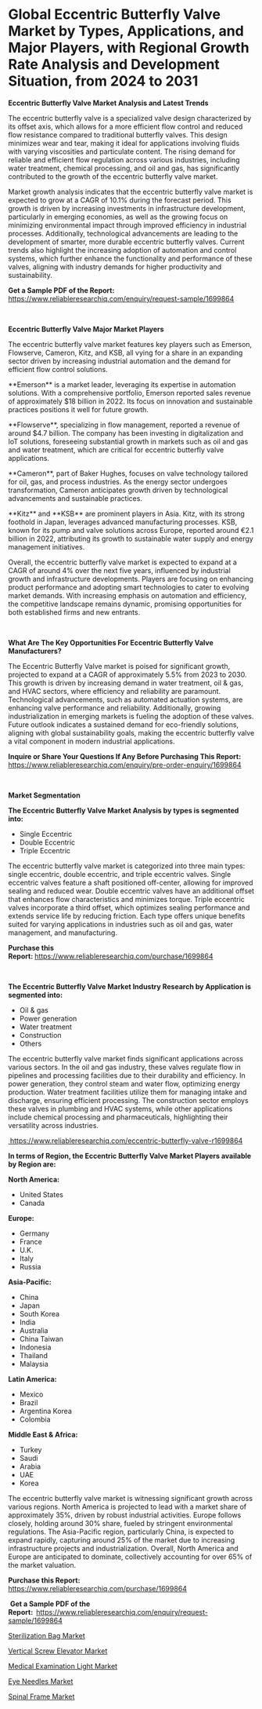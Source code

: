 <p><h1>Global Eccentric Butterfly Valve Market by Types, Applications, and Major Players, with Regional Growth Rate Analysis and Development Situation, from 2024 to 2031</h1></p><p><strong>Eccentric Butterfly Valve Market Analysis and Latest Trends</strong></p>
<p><p>The eccentric butterfly valve is a specialized valve design characterized by its offset axis, which allows for a more efficient flow control and reduced flow resistance compared to traditional butterfly valves. This design minimizes wear and tear, making it ideal for applications involving fluids with varying viscosities and particulate content. The rising demand for reliable and efficient flow regulation across various industries, including water treatment, chemical processing, and oil and gas, has significantly contributed to the growth of the eccentric butterfly valve market.</p><p>Market growth analysis indicates that the eccentric butterfly valve market is expected to grow at a CAGR of 10.1% during the forecast period. This growth is driven by increasing investments in infrastructure development, particularly in emerging economies, as well as the growing focus on minimizing environmental impact through improved efficiency in industrial processes. Additionally, technological advancements are leading to the development of smarter, more durable eccentric butterfly valves. Current trends also highlight the increasing adoption of automation and control systems, which further enhance the functionality and performance of these valves, aligning with industry demands for higher productivity and sustainability.</p></p>
<p><strong>Get a Sample PDF of the Report:&nbsp;</strong> <a href="https://www.reliableresearchiq.com/enquiry/request-sample/1699864?utm_campaign=1725&utm_medium=2&utm_source=Github&utm_content=ia&utm_term=21102024&utm_id=eccentric-butterfly-valve">https://www.reliableresearchiq.com/enquiry/request-sample/1699864</a></p>
<p>&nbsp;</p>
<p><strong>Eccentric Butterfly Valve Major Market Players</strong></p>
<p><p>The eccentric butterfly valve market features key players such as Emerson, Flowserve, Cameron, Kitz, and KSB, all vying for a share in an expanding sector driven by increasing industrial automation and the demand for efficient flow control solutions.</p><p>**Emerson** is a market leader, leveraging its expertise in automation solutions. With a comprehensive portfolio, Emerson reported sales revenue of approximately $18 billion in 2022. Its focus on innovation and sustainable practices positions it well for future growth.</p><p>**Flowserve**, specializing in flow management, reported a revenue of around $4.7 billion. The company has been investing in digitalization and IoT solutions, foreseeing substantial growth in markets such as oil and gas and water treatment, which are critical for eccentric butterfly valve applications.</p><p>**Cameron**, part of Baker Hughes, focuses on valve technology tailored for oil, gas, and process industries. As the energy sector undergoes transformation, Cameron anticipates growth driven by technological advancements and sustainable practices.</p><p>**Kitz** and **KSB** are prominent players in Asia. Kitz, with its strong foothold in Japan, leverages advanced manufacturing processes. KSB, known for its pump and valve solutions across Europe, reported around €2.1 billion in 2022, attributing its growth to sustainable water supply and energy management initiatives.</p><p>Overall, the eccentric butterfly valve market is expected to expand at a CAGR of around 4% over the next five years, influenced by industrial growth and infrastructure developments. Players are focusing on enhancing product performance and adopting smart technologies to cater to evolving market demands. With increasing emphasis on automation and efficiency, the competitive landscape remains dynamic, promising opportunities for both established firms and new entrants.</p></p>
<p>&nbsp;</p>
<p><strong>What Are The Key Opportunities For Eccentric Butterfly Valve Manufacturers?</strong></p>
<p><p>The Eccentric Butterfly Valve market is poised for significant growth, projected to expand at a CAGR of approximately 5.5% from 2023 to 2030. This growth is driven by increasing demand in water treatment, oil & gas, and HVAC sectors, where efficiency and reliability are paramount. Technological advancements, such as automated actuation systems, are enhancing valve performance and reliability. Additionally, growing industrialization in emerging markets is fueling the adoption of these valves. Future outlook indicates a sustained demand for eco-friendly solutions, aligning with global sustainability goals, making the eccentric butterfly valve a vital component in modern industrial applications.</p></p>
<p><strong>Inquire or Share Your Questions If Any Before Purchasing This Report:</strong> <a href="https://www.reliableresearchiq.com/enquiry/pre-order-enquiry/1699864?utm_campaign=1725&utm_medium=2&utm_source=Github&utm_content=ia&utm_term=21102024&utm_id=eccentric-butterfly-valve">https://www.reliableresearchiq.com/enquiry/pre-order-enquiry/1699864</a></p>
<p>&nbsp;</p>
<p><strong>Market Segmentation</strong></p>
<p><strong>The Eccentric Butterfly Valve Market Analysis by types is segmented into:</strong></p>
<p><ul><li>Single Eccentric</li><li>Double Eccentric</li><li>Triple Eccentric</li></ul></p>
<p><p>The eccentric butterfly valve market is categorized into three main types: single eccentric, double eccentric, and triple eccentric valves. Single eccentric valves feature a shaft positioned off-center, allowing for improved sealing and reduced wear. Double eccentric valves have an additional offset that enhances flow characteristics and minimizes torque. Triple eccentric valves incorporate a third offset, which optimizes sealing performance and extends service life by reducing friction. Each type offers unique benefits suited for varying applications in industries such as oil and gas, water management, and manufacturing.</p></p>
<p><strong>Purchase this Report:&nbsp;</strong><a href="https://www.reliableresearchiq.com/purchase/1699864?utm_campaign=1725&utm_medium=2&utm_source=Github&utm_content=ia&utm_term=21102024&utm_id=eccentric-butterfly-valve">https://www.reliableresearchiq.com/purchase/1699864</a></p>
<p>&nbsp;</p>
<p><strong>The Eccentric Butterfly Valve Market Industry Research by Application is segmented into:</strong></p>
<p><ul><li>Oil & gas</li><li>Power generation</li><li>Water treatment</li><li>Construction</li><li>Others</li></ul></p>
<p><p>The eccentric butterfly valve market finds significant applications across various sectors. In the oil and gas industry, these valves regulate flow in pipelines and processing facilities due to their durability and efficiency. In power generation, they control steam and water flow, optimizing energy production. Water treatment facilities utilize them for managing intake and discharge, ensuring efficient processing. The construction sector employs these valves in plumbing and HVAC systems, while other applications include chemical processing and pharmaceuticals, highlighting their versatility across industries.</p></p>
<p><a href="https://www.reliableresearchiq.com/eccentric-butterfly-valve-r1699864?utm_campaign=1725&utm_medium=2&utm_source=Github&utm_content=ia&utm_term=21102024&utm_id=eccentric-butterfly-valve">&nbsp;https://www.reliableresearchiq.com/eccentric-butterfly-valve-r1699864</a></p>
<p><strong>In terms of Region, the Eccentric Butterfly Valve Market Players available by Region are:</strong></p>
<p>
    <p> <strong> North America: </strong>
        <ul>
            <li>United States</li>
            <li>Canada</li>
        </ul>
        </p> 
    <p> <strong> Europe: </strong>
        <ul>
            <li>Germany</li>
            <li>France</li>
            <li>U.K.</li>
            <li>Italy</li>
            <li>Russia</li>
        </ul>
        </p> 
    <p> <strong> Asia-Pacific: </strong>
        <ul>
            <li>China</li>
            <li>Japan</li>
            <li>South Korea</li>
            <li>India</li>
            <li>Australia</li>
            <li>China Taiwan</li>
            <li>Indonesia</li>
            <li>Thailand</li>
            <li>Malaysia</li>
        </ul>
        </p> 
    <p> <strong> Latin America: </strong>
        <ul>
            <li>Mexico</li>
            <li>Brazil</li>
            <li>Argentina Korea</li>
            <li>Colombia</li>
        </ul>
        </p> 
    <p> <strong> Middle East & Africa: </strong>
        <ul>
            <li>Turkey</li>
            <li>Saudi</li>
            <li>Arabia</li>
            <li>UAE</li>
            <li>Korea</li>
        </ul>
    </p>
    </p>
<p><p>The eccentric butterfly valve market is witnessing significant growth across various regions. North America is projected to lead with a market share of approximately 35%, driven by robust industrial activities. Europe follows closely, holding around 30% share, fueled by stringent environmental regulations. The Asia-Pacific region, particularly China, is expected to expand rapidly, capturing around 25% of the market due to increasing infrastructure projects and industrialization. Overall, North America and Europe are anticipated to dominate, collectively accounting for over 65% of the market valuation.</p></p>
<p><strong>Purchase this Report: </strong><a href="https://www.reliableresearchiq.com/purchase/1699864?utm_campaign=1725&utm_medium=2&utm_source=Github&utm_content=ia&utm_term=21102024&utm_id=eccentric-butterfly-valve">https://www.reliableresearchiq.com/purchase/1699864</a></p>
<p>&nbsp;<strong>Get a Sample PDF of the Report:&nbsp;&nbsp;</strong><a href="https://www.reliableresearchiq.com/enquiry/request-sample/1699864?utm_campaign=1725&utm_medium=2&utm_source=Github&utm_content=ia&utm_term=21102024&utm_id=eccentric-butterfly-valve">https://www.reliableresearchiq.com/enquiry/request-sample/1699864</a></p>
<p><strong></strong></p>
<p><p><a href="https://www.linkedin.com/pulse/global-sterilization-bag-market-analysis-key-trends-4mqde?utm_campaign=1725&utm_medium=2&utm_source=Github&utm_content=ia&utm_term=21102024&utm_id=eccentric-butterfly-valve">Sterilization Bag Market</a></p><p><a href="https://issuu.com/reportprime-2/docs/vertical-screw-elevator-market-size_e5da7800ebba07?utm_campaign=1725&utm_medium=2&utm_source=Github&utm_content=ia&utm_term=21102024&utm_id=eccentric-butterfly-valve">Vertical Screw Elevator Market</a></p><p><a href="https://www.linkedin.com/pulse/global-medical-examination-light-market-opportunities-challenges2024-3pzie?utm_campaign=1725&utm_medium=2&utm_source=Github&utm_content=ia&utm_term=21102024&utm_id=eccentric-butterfly-valve">Medical Examination Light Market</a></p><p><a href="https://www.linkedin.com/pulse/eye-needles-market2024-2031-industry-insights-investment-ggjke?utm_campaign=1725&utm_medium=2&utm_source=Github&utm_content=ia&utm_term=21102024&utm_id=eccentric-butterfly-valve">Eye Needles Market</a></p><p><a href="https://www.linkedin.com/pulse/spinal-frame-market-trends-strategic-insights-2024-2031-uj0ie?utm_campaign=1725&utm_medium=2&utm_source=Github&utm_content=ia&utm_term=21102024&utm_id=eccentric-butterfly-valve">Spinal Frame Market</a></p></p>